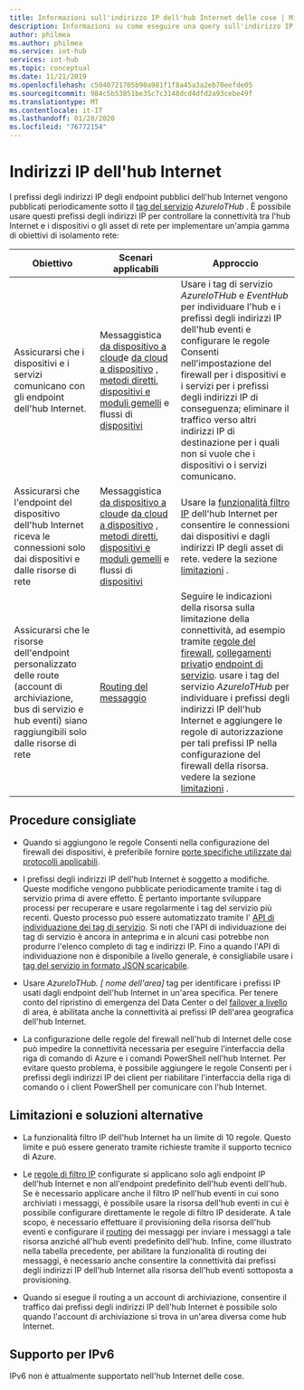```yaml
---
title: Informazioni sull'indirizzo IP dell'hub Internet delle cose | Microsoft Docs
description: Informazioni su come eseguire una query sull'indirizzo IP dell'hub Internet e sulle relative proprietà. È possibile modificare l'indirizzo IP dell'hub Internet in determinati scenari, ad esempio il ripristino di emergenza o il failover a livello di area.
author: philmea
ms.author: philmea
ms.service: iot-hub
services: iot-hub
ms.topic: conceptual
ms.date: 11/21/2019
ms.openlocfilehash: c5040721705b90a981f1f8a45a3a2eb70eefde05
ms.sourcegitcommit: 984c5b53851be35c7c3148dcd4dfd2a93cebe49f
ms.translationtype: MT
ms.contentlocale: it-IT
ms.lasthandoff: 01/28/2020
ms.locfileid: "76772154"
---
```

# <a name="iot-hub-ip-addresses"></a>Indirizzi IP dell'hub Internet

I prefissi degli indirizzi IP degli endpoint pubblici dell'hub Internet vengono pubblicati periodicamente sotto il [tag del servizio](../virtual-network/service-tags-overview.md) _AzureIoTHub_ . È possibile usare questi prefissi degli indirizzi IP per controllare la connettività tra l'hub Internet e i dispositivi o gli asset di rete per implementare un'ampia gamma di obiettivi di isolamento rete:

| Obiettivo | Scenari applicabili | Approccio |
|------|-----------|----------|
| Assicurarsi che i dispositivi e i servizi comunicano con gli endpoint dell'hub Internet. | Messaggistica [da dispositivo a cloud](./iot-hub-devguide-messaging.md)e [da cloud a dispositivo](./iot-hub-devguide-messages-c2d.md) , [metodi diretti](./iot-hub-devguide-direct-methods.md), [dispositivi e moduli gemelli](./iot-hub-devguide-device-twins.md) e flussi di [dispositivi](./iot-hub-device-streams-overview.md) | Usare i tag di servizio _AzureIoTHub_ e _EventHub_ per individuare l'hub e i prefissi degli indirizzi IP dell'hub eventi e configurare le regole Consenti nell'impostazione del firewall per i dispositivi e i servizi per i prefissi degli indirizzi IP di conseguenza; eliminare il traffico verso altri indirizzi IP di destinazione per i quali non si vuole che i dispositivi o i servizi comunicano. |
| Assicurarsi che l'endpoint del dispositivo dell'hub Internet riceva le connessioni solo dai dispositivi e dalle risorse di rete | Messaggistica [da dispositivo a cloud](./iot-hub-devguide-messaging.md)e [da cloud a dispositivo](./iot-hub-devguide-messages-c2d.md) , [metodi diretti](./iot-hub-devguide-direct-methods.md), [dispositivi e moduli gemelli](./iot-hub-devguide-device-twins.md) e flussi di [dispositivi](./iot-hub-device-streams-overview.md) | Usare la [funzionalità filtro IP](iot-hub-ip-filtering.md) dell'hub Internet per consentire le connessioni dai dispositivi e dagli indirizzi IP degli asset di rete. vedere la sezione [limitazioni](#limitations-and-workarounds) . | 
| Assicurarsi che le risorse dell'endpoint personalizzato delle route (account di archiviazione, bus di servizio e hub eventi) siano raggiungibili solo dalle risorse di rete | [Routing del messaggio](./iot-hub-devguide-messages-d2c.md) | Seguire le indicazioni della risorsa sulla limitazione della connettività, ad esempio tramite [regole del firewall](../storage/common/storage-network-security.md), [collegamenti privati](../private-link/private-endpoint-overview.md)o [endpoint di servizio](../virtual-network/virtual-network-service-endpoints-overview.md). usare i tag del servizio _AzureIoTHub_ per individuare i prefissi degli indirizzi IP dell'hub Internet e aggiungere le regole di autorizzazione per tali prefissi IP nella configurazione del firewall della risorsa. vedere la sezione [limitazioni](#limitations-and-workarounds) . |



## <a name="best-practices"></a>Procedure consigliate

* Quando si aggiungono le regole Consenti nella configurazione del firewall dei dispositivi, è preferibile fornire [porte specifiche utilizzate dai protocolli applicabili](./iot-hub-devguide-protocols.md#port-numbers).

* I prefissi degli indirizzi IP dell'hub Internet è soggetto a modifiche. Queste modifiche vengono pubblicate periodicamente tramite i tag di servizio prima di avere effetto. È pertanto importante sviluppare processi per recuperare e usare regolarmente i tag del servizio più recenti. Questo processo può essere automatizzato tramite l' [API di individuazione dei tag di servizio](../virtual-network/service-tags-overview.md#service-tags-on-premises). Si noti che l'API di individuazione dei tag di servizio è ancora in anteprima e in alcuni casi potrebbe non produrre l'elenco completo di tag e indirizzi IP. Fino a quando l'API di individuazione non è disponibile a livello generale, è consigliabile usare i [tag del servizio in formato JSON scaricabile](../virtual-network/service-tags-overview.md#discover-service-tags-by-using-downloadable-json-files). 

* Usare *AzureIoTHub. [ nome dell'area]* tag per identificare i prefissi IP usati dagli endpoint dell'hub Internet in un'area specifica. Per tenere conto del ripristino di emergenza del Data Center o del [failover a livello](iot-hub-ha-dr.md) di area, è abilitata anche la connettività ai prefissi IP dell'area geografica dell'hub Internet.

* La configurazione delle regole del firewall nell'hub di Internet delle cose può impedire la connettività necessaria per eseguire l'interfaccia della riga di comando di Azure e i comandi PowerShell nell'hub Internet. Per evitare questo problema, è possibile aggiungere le regole Consenti per i prefissi degli indirizzi IP dei client per riabilitare l'interfaccia della riga di comando o i client PowerShell per comunicare con l'hub Internet.  


## <a name="limitations-and-workarounds"></a>Limitazioni e soluzioni alternative

* La funzionalità filtro IP dell'hub Internet ha un limite di 10 regole. Questo limite e può essere generato tramite richieste tramite il supporto tecnico di Azure. 

* Le [regole di filtro IP](iot-hub-ip-filtering.md) configurate si applicano solo agli endpoint IP dell'hub Internet e non all'endpoint predefinito dell'hub eventi dell'hub. Se è necessario applicare anche il filtro IP nell'hub eventi in cui sono archiviati i messaggi, è possibile usare la risorsa dell'hub eventi in cui è possibile configurare direttamente le regole di filtro IP desiderate. A tale scopo, è necessario effettuare il provisioning della risorsa dell'hub eventi e configurare il [routing](./iot-hub-devguide-messages-d2c.md) dei messaggi per inviare i messaggi a tale risorsa anziché all'hub eventi predefinito dell'hub. Infine, come illustrato nella tabella precedente, per abilitare la funzionalità di routing dei messaggi, è necessario anche consentire la connettività dai prefissi degli indirizzi IP dell'hub Internet alla risorsa dell'hub eventi sottoposta a provisioning.

* Quando si esegue il routing a un account di archiviazione, consentire il traffico dai prefissi degli indirizzi IP dell'hub Internet è possibile solo quando l'account di archiviazione si trova in un'area diversa come hub Internet.

## <a name="support-for-ipv6"></a>Supporto per IPv6 

IPv6 non è attualmente supportato nell'hub Internet delle cose.
